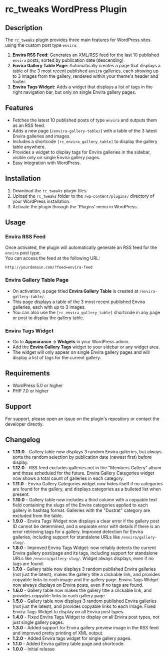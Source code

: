 # rc_tweaks WordPress Plugin

## Description
The `rc_tweaks` plugin provides three main features for WordPress sites using the custom post type `envira`:

1. **Envira RSS Feed:** Generates an XML/RSS feed for the last 10 published `envira` posts, sorted by publication date (descending).
2. **Envira Gallery Table Page:** Automatically creates a page that displays a table of the 3 most recent published `envira` galleries, each showing up to 3 images from the gallery, rendered within your theme's header and footer.
3. **Envira Tags Widget:** Adds a widget that displays a list of tags in the right navigation bar, but only on single Envira gallery pages.

## Features
- Fetches the latest 10 published posts of type `envira` and outputs them as an RSS feed.
- Adds a new page (`/envira-gallery-table/`) with a table of the 3 latest Envira galleries and images.
- Includes a shortcode `[rc_envira_gallery_table]` to display the gallery table anywhere.
- Provides a widget to display tags for Envira galleries in the sidebar, visible only on single Envira gallery pages.
- Easy integration with WordPress.

## Installation
1. Download the `rc_tweaks` plugin files.
2. Upload the `rc_tweaks` folder to the `/wp-content/plugins/` directory of your WordPress installation.
3. Activate the plugin through the 'Plugins' menu in WordPress.

## Usage

### Envira RSS Feed
Once activated, the plugin will automatically generate an RSS feed for the `envira` post type.  
You can access the feed at the following URL:
```
http://yourdomain.com/?feed=envira-feed
```

### Envira Gallery Table Page
- On activation, a page titled **Envira Gallery Table** is created at `/envira-gallery-table/`.
- This page displays a table of the 3 most recent published Envira galleries, each with up to 3 images.
- You can also use the `[rc_envira_gallery_table]` shortcode in any page or post to display the gallery table.

### Envira Tags Widget
- Go to **Appearance → Widgets** in your WordPress admin.
- Add the **Envira Gallery Tags** widget to your sidebar or any widget area.
- The widget will only appear on single Envira gallery pages and will display a list of tags for the current gallery.

## Requirements
- WordPress 5.0 or higher
- PHP 7.0 or higher

## Support
For support, please open an issue on the plugin's repository or contact the developer directly.

## Changelog
- **1.13.0** - Gallery table now displays 3 random Envira galleries, but always sorts the random selection by publication date (newest first) before display.
- **1.12.0** - RSS feed excludes galleries not in the "Members Gallery" album and those scheduled for the future. Envira Gallery Categories widget now shows a total count of galleries in each category.
- **1.11.0** - Envira Gallery Categories widget now hides itself if no categories are found for the gallery, and displays categories as a bulleted list when present.
- **1.10.0** - Gallery table now includes a third column with a copyable text field containing the slugs of the Envira categories applied to each gallery in hashtag format. Galleries with the "Dustrat" category are excluded from the table.
- **1.9.0** - Envira Tags Widget now displays a clear error if the gallery post ID cannot be determined, and a separate error with details if there is an error retrieving tags for a gallery. Improved detection for Envira galleries, including support for standalone URLs like `/envira/gallery-slug/`.
- **1.8.0** - Improved Envira Tags Widget: now reliably detects the current Envira gallery post/page and its tags, including support for standalone URLs like `/envira/gallery-slug/`. Widget always displays, even if no tags are found.
- **1.7.0** - Gallery table now displays 3 random published Envira galleries (not just the latest), makes the gallery title a clickable link, and provides copyable links to each image and the gallery page. Envira Tags Widget now always displays on Envira posts, even if no tags are found.
- **1.6.0** - Gallery table now makes the gallery title a clickable link, and provides copyable links to each gallery page.
- **1.5.0** - Gallery table now displays 3 random published Envira galleries (not just the latest), and provides copyable links to each image. Fixed Envira Tags Widget to display on all Envira post types.
- **1.4.0** - Fixed Envira Tags Widget to display on all Envira post types, not just single gallery pages.
- **1.3.0** - Added support for Envira gallery preview image in the RSS feed and improved pretty printing of XML output.
- **1.2.0** - Added Envira tags widget for single gallery pages.
- **1.1.0** - Added Envira gallery table page and shortcode.
- **1.0.0** - Initial release
